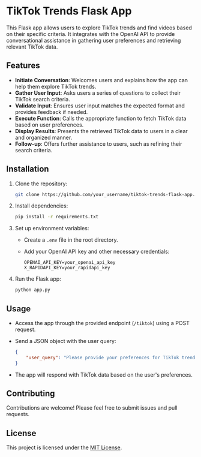 # TikTok Trends Flask App

This Flask app allows users to explore TikTok trends and find videos based on their specific criteria. It integrates with the OpenAI API to provide conversational assistance in gathering user preferences and retrieving relevant TikTok data.

## Features

- **Initiate Conversation**: Welcomes users and explains how the app can help them explore TikTok trends.
- **Gather User Input**: Asks users a series of questions to collect their TikTok search criteria.
- **Validate Input**: Ensures user input matches the expected format and provides feedback if needed.
- **Execute Function**: Calls the appropriate function to fetch TikTok data based on user preferences.
- **Display Results**: Presents the retrieved TikTok data to users in a clear and organized manner.
- **Follow-up**: Offers further assistance to users, such as refining their search criteria.

## Installation

1. Clone the repository:

    ```bash
    git clone https://github.com/your_username/tiktok-trends-flask-app.git
    ```

2. Install dependencies:

    ```bash
    pip install -r requirements.txt
    ```

3. Set up environment variables:

    - Create a `.env` file in the root directory.
    - Add your OpenAI API key and other necessary credentials:

        ```plaintext
        OPENAI_API_KEY=your_openai_api_key
        X_RAPIDAPI_KEY=your_rapidapi_key
        ```

4. Run the Flask app:

    ```bash
    python app.py
    ```

## Usage

- Access the app through the provided endpoint (`/tiktok`) using a POST request.
- Send a JSON object with the user query:

    ```json
    {
        "user_query": "Please provide your preferences for TikTok trends (e.g., region, count):"
    }
    ```

- The app will respond with TikTok data based on the user's preferences.

## Contributing

Contributions are welcome! Please feel free to submit issues and pull requests.

## License

This project is licensed under the [MIT License](LICENSE).
